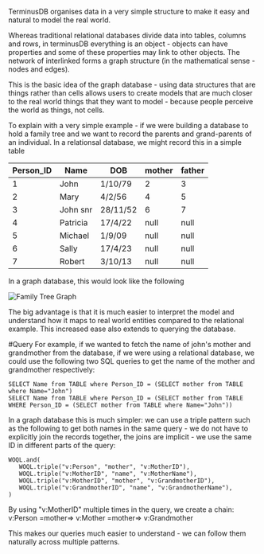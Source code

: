 TerminusDB organises data in a very simple structure to make it easy and natural to model the real world. 

Whereas traditional relational databases divide data into tables, columns and rows, 
in terminusDB everything is an object - objects can have properties and some of these properties may link to other objects. 
The network of interlinked forms a graph structure (in the mathematical sense - nodes and edges). 

This is the basic idea of the graph database - using data structures that are things rather than cells allows users to create models 
that are much closer to the real world things that they want to model - because people perceive the world as things, not cells.  

To explain with a very simple example - if we were building a database to hold a family tree and we want to record the parents and grand-parents of an individual. 
In a relationsal database, we might record this in a simple table


Person_ID | Name | DOB | mother | father
--- | --- | --- | --- | ---
1 | John | 1/10/79 | 2 | 3
2 | Mary | 4/2/56 | 4 | 5
3 | John snr | 28/11/52 | 6 | 7
4 | Patricia | 17/4/22 | null | null
5 | Michael | 1/9/09 | null | null
6 | Sally | 17/4/23 | null | null
7 | Robert | 3/10/13 | null | null

In a graph database, this would look like the following

![Family Tree Graph](https://terminusdb.github.io/terminusdb-knowledge/images/family-tree.png "Family Tree")

The big advantage is that it is much easier to interpret the model and understand how it maps to real world entities compared to the relational example.  This increased ease also extends to querying the database. 

#Query
For example, if we wanted to fetch the name of john's mother and grandmother from the database, if we were using a relational database, we could use the following two SQL queries to get the name of the mother and grandmother respectively: 

```
SELECT Name from TABLE where Person_ID = (SELECT mother from TABLE where Name="John")
SELECT Name from TABLE where Person_ID = (SELECT mother from TABLE WHERE Person_ID = (SELECT mother from TABLE where Name="John"))
```

In a graph database this is much simpler: we can use a triple pattern such as the following to get both names in the same query - we do not have to explicitly join the records together, the joins are implicit - we use the same ID in different parts of the query: 

```
WOQL.and(
   WOQL.triple("v:Person", "mother", "v:MotherID"),
   WOQL.triple("v:MotherID", "name", "v:MotherName"),
   WOQL.triple("v:MotherID", "mother", "v:GrandmotherID"),
   WOQL.triple("v:GrandmotherID", "name", "v:GrandmotherName"),
)
```

By using "v:MotherID" multiple times in the query, we create a chain: v:Person =mother=> v:Mother =mother=> v:Grandmother

This makes our queries much easier to understand - we can follow them naturally across multiple patterns. 
